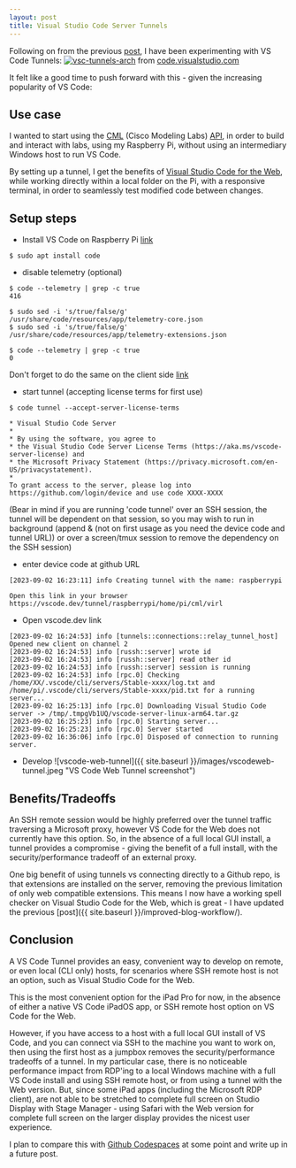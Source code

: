 ```yaml
---
layout: post
title: Visual Studio Code Server Tunnels
---
```


Following on from the previous [post]({{site.baseurl}}/improved-blog-workflow/), I have been experimenting with VS Code Tunnels:
[![vsc-tunnels-arch](https://code.visualstudio.com/assets/docs/remote/vscode-server/server-arch-latest.png)]({{site.baseurl}}/vs-code-tunnels)
from [code.visualstudio.com](https://code.visualstudio.com/docs/remote/vscode-server)

It felt like a good time to push forward with this - given the increasing popularity of VS Code:
<blockquote class="twitter-tweet" data-lang="en"><p lang="en" dir="ltr"></p>
<a href="https://twitter.com/driscollis/status/1696897522122326159"></a>
</blockquote> <script async src="//platform.twitter.com/widgets.js" charset="utf-8"></script>

## Use case
I wanted to start using the [CML](https://www.cisco.com/c/en/us/products/cloud-systems-management/modeling-labs/index.html#~overview) (Cisco Modeling Labs) [API](https://developer.cisco.com/docs/virl2-client/), in order to build and interact with labs, using my Raspberry Pi, without using an intermediary Windows host to run VS Code.

By setting up a tunnel, I get the benefits of [Visual Studio Code for the Web](https://code.visualstudio.com/docs/editor/vscode-web), while working directly within a local folder on the Pi, with a responsive terminal, in order to seamlessly test modified code between changes.

## Setup steps
- Install VS Code on Raspberry Pi [link](https://code.visualstudio.com/docs/setup/raspberry-pi)

```
$ sudo apt install code
```

- disable telemetry (optional)

```
$ code --telemetry | grep -c true
416

$ sudo sed -i 's/true/false/g' /usr/share/code/resources/app/telemetry-core.json
$ sudo sed -i 's/true/false/g' /usr/share/code/resources/app/telemetry-extensions.json

$ code --telemetry | grep -c true
0
```

Don't forget to do the same on the client side [link](https://code.visualstudio.com/docs/getstarted/telemetry#_disable-telemetry-reporting)

- start tunnel (accepting license terms for first use)

```
$ code tunnel --accept-server-license-terms

* Visual Studio Code Server
*
* By using the software, you agree to
* the Visual Studio Code Server License Terms (https://aka.ms/vscode-server-license) and
* the Microsoft Privacy Statement (https://privacy.microsoft.com/en-US/privacystatement).
*
To grant access to the server, please log into https://github.com/login/device and use code XXXX-XXXX
```

(Bear in mind if you are running 'code tunnel' over an SSH session, the tunnel will be dependent on that session, so you may wish to run in background (append & (not on first usage as you need the device code and tunnel URL)) or over a screen/tmux session to remove the dependency on the SSH session)

- enter device code at github URL

```
[2023-09-02 16:23:11] info Creating tunnel with the name: raspberrypi

Open this link in your browser https://vscode.dev/tunnel/raspberrypi/home/pi/cml/virl
```

- Open vscode.dev link

```
[2023-09-02 16:24:53] info [tunnels::connections::relay_tunnel_host] Opened new client on channel 2
[2023-09-02 16:24:53] info [russh::server] wrote id
[2023-09-02 16:24:53] info [russh::server] read other id
[2023-09-02 16:24:53] info [russh::server] session is running
[2023-09-02 16:24:53] info [rpc.0] Checking /home/XX/.vscode/cli/servers/Stable-xxxx/log.txt and /home/pi/.vscode/cli/servers/Stable-xxxx/pid.txt for a running server...
[2023-09-02 16:25:13] info [rpc.0] Downloading Visual Studio Code server -> /tmp/.tmpgVb1UQ/vscode-server-linux-arm64.tar.gz
[2023-09-02 16:25:23] info [rpc.0] Starting server...
[2023-09-02 16:25:23] info [rpc.0] Server started
[2023-09-02 16:36:06] info [rpc.0] Disposed of connection to running server.
```

- Develop
![vscode-web-tunnel]({{ site.baseurl }}/images/vscodeweb-tunnel.jpeg "VS Code Web Tunnel screenshot")

## Benefits/Tradeoffs
An SSH remote session would be highly preferred over the tunnel traffic traversing a Microsoft proxy, however VS Code for the Web does not currently have this option. So, in the absence of a full local GUI install, a tunnel provides a compromise - giving the benefit of a full install, with the security/performance tradeoff of an external proxy. 

One big benefit of using tunnels vs connecting directly to a Github repo, is that extensions are installed on the server, removing the previous limitation of only web compatible extensions. This means I now have a working spell checker on Visual Studio Code for the Web, which is great - I have updated the previous [post]({{ site.baseurl }}/improved-blog-workflow/).

## Conclusion
A VS Code Tunnel provides an easy, convenient way to develop on remote, or even local (CLI only) hosts, for scenarios where SSH remote host is not an option, such as Visual Studio Code for the Web.

This is the most convenient option for the iPad Pro for now, in the absence of either a native VS Code iPadOS app, or SSH remote host option on VS Code for the Web.

However, if you have access to a host with a full local GUI install of VS Code, and you can connect via SSH to the machine you want to work on, then using the first host as a jumpbox removes the security/performance tradeoffs of a tunnel. In my particular case, there is no noticeable performance impact from RDP'ing to a local Windows machine with a full VS Code install and using SSH remote host, or from using a tunnel with the Web version. But, since some iPad apps (including the Microsoft RDP client), are not able to be stretched to complete full screen on Studio Display with Stage Manager - using Safari with the Web version for complete full screen on the larger display provides the nicest user experience.

I plan to compare this with [Github Codespaces](https://github.com/features/codespaces) at some point and write up in a future post.